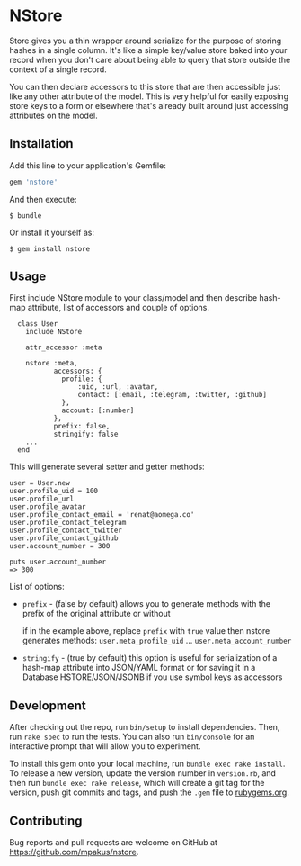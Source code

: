 # NStore

Store gives you a thin wrapper around serialize for the purpose of storing hashes in a single column. It's like a simple key/value store baked into your record when you don't care about being able to query that store outside the context of a single record.

You can then declare accessors to this store that are then accessible just like any other attribute of the model. This is very helpful for easily exposing store keys to a form or elsewhere that's already built around just accessing attributes on the model.

## Installation

Add this line to your application's Gemfile:

```ruby
gem 'nstore'
```

And then execute:

    $ bundle

Or install it yourself as:

    $ gem install nstore

## Usage

First include NStore module to your class/model and then describe hash-map attribute, list of accessors and couple of options.

```
  class User
    include NStore
    
    attr_accessor :meta
    
    nstore :meta, 
           accessors: {
             profile: {
                 :uid, :url, :avatar,
                 contact: [:email, :telegram, :twitter, :github] 
             },
             account: [:number]        
           },
           prefix: false,
           stringify: false
    ...                
  end
```  

This will generate several setter and getter methods:

```
user = User.new
user.profile_uid = 100
user.profile_url
user.profile_avatar
user.profile_contact_email = 'renat@aomega.co'
user.profile_contact_telegram
user.profile_contact_twitter
user.profile_contact_github
user.account_number = 300

puts user.account_number
=> 300
```

List of options:

- `prefix` - (false by default) allows you to generate methods with the prefix of the original attribute or without
  
  if in the example above, replace `prefix` with `true` value then nstore generates methods:
  `user.meta_profile_uid` ... `user.meta_account_number`
  
- `stringify` - (true by default) this option is useful for serialization of a hash-map attribute into JSON/YAML format or for saving it in 
  a Database HSTORE/JSON/JSONB if you use symbol keys as accessors

## Development

After checking out the repo, run `bin/setup` to install dependencies. Then, run `rake spec` to run the tests. You can also run `bin/console` for an interactive prompt that will allow you to experiment.

To install this gem onto your local machine, run `bundle exec rake install`. To release a new version, update the version number in `version.rb`, and then run `bundle exec rake release`, which will create a git tag for the version, push git commits and tags, and push the `.gem` file to [rubygems.org](https://rubygems.org).

## Contributing

Bug reports and pull requests are welcome on GitHub at https://github.com/mpakus/nstore.
